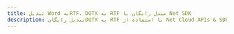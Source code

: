 ---title: تبدیل Word بهRTF، DOTX به RTF مبدل رایگان یا Net SDKdescription: تبدیل رایگانDOTX به RTF با استفاده از Net Cloud APIs & SDK. همچنین اسناد Microsoft Word و OpenOffice را در Cloud ایجاد، ویرایش و رندر کنید.---